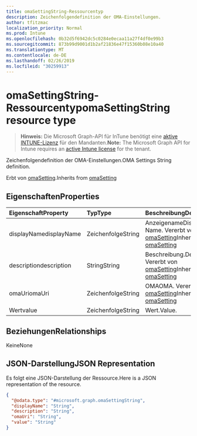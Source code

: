 ```yaml
---
title: omaSettingString-Ressourcentyp
description: Zeichenfolgendefinition der OMA-Einstellungen.
author: tfitzmac
localization_priority: Normal
ms.prod: Intune
ms.openlocfilehash: 0b32d5f6942dc5c0284e0ecaa11a27f4df0e99b3
ms.sourcegitcommit: 873b99d9001d1b2af21836e47f15360b08e10a40
ms.translationtype: MT
ms.contentlocale: de-DE
ms.lasthandoff: 02/26/2019
ms.locfileid: "30259913"
---
```

# <a name="omasettingstring-resource-type"></a><span data-ttu-id="10574-103">omaSettingString-Ressourcentyp</span><span class="sxs-lookup"><span data-stu-id="10574-103">omaSettingString resource type</span></span>

> <span data-ttu-id="10574-104">**Hinweis:** Die Microsoft Graph-API für InTune benötigt eine [aktive INTUNE-Lizenz](https://go.microsoft.com/fwlink/?linkid=839381) für den Mandanten.</span><span class="sxs-lookup"><span data-stu-id="10574-104">**Note:** The Microsoft Graph API for Intune requires an [active Intune license](https://go.microsoft.com/fwlink/?linkid=839381) for the tenant.</span></span>

<span data-ttu-id="10574-105">Zeichenfolgendefinition der OMA-Einstellungen.</span><span class="sxs-lookup"><span data-stu-id="10574-105">OMA Settings String definition.</span></span>


<span data-ttu-id="10574-106">Erbt von [omaSetting](../resources/intune-deviceconfig-omasetting.md).</span><span class="sxs-lookup"><span data-stu-id="10574-106">Inherits from [omaSetting](../resources/intune-deviceconfig-omasetting.md)</span></span>

## <a name="properties"></a><span data-ttu-id="10574-107">Eigenschaften</span><span class="sxs-lookup"><span data-stu-id="10574-107">Properties</span></span>
|<span data-ttu-id="10574-108">Eigenschaft</span><span class="sxs-lookup"><span data-stu-id="10574-108">Property</span></span>|<span data-ttu-id="10574-109">Typ</span><span class="sxs-lookup"><span data-stu-id="10574-109">Type</span></span>|<span data-ttu-id="10574-110">Beschreibung</span><span class="sxs-lookup"><span data-stu-id="10574-110">Description</span></span>|
|:---|:---|:---|
|<span data-ttu-id="10574-111">displayName</span><span class="sxs-lookup"><span data-stu-id="10574-111">displayName</span></span>|<span data-ttu-id="10574-112">Zeichenfolge</span><span class="sxs-lookup"><span data-stu-id="10574-112">String</span></span>|<span data-ttu-id="10574-113">Anzeigename</span><span class="sxs-lookup"><span data-stu-id="10574-113">Display Name.</span></span> <span data-ttu-id="10574-114">Vererbt von [omaSetting](../resources/intune-deviceconfig-omasetting.md)</span><span class="sxs-lookup"><span data-stu-id="10574-114">Inherited from [omaSetting](../resources/intune-deviceconfig-omasetting.md)</span></span>|
|<span data-ttu-id="10574-115">description</span><span class="sxs-lookup"><span data-stu-id="10574-115">description</span></span>|<span data-ttu-id="10574-116">String</span><span class="sxs-lookup"><span data-stu-id="10574-116">String</span></span>|<span data-ttu-id="10574-117">Beschreibung.</span><span class="sxs-lookup"><span data-stu-id="10574-117">Description.</span></span> <span data-ttu-id="10574-118">Vererbt von [omaSetting](../resources/intune-deviceconfig-omasetting.md)</span><span class="sxs-lookup"><span data-stu-id="10574-118">Inherited from [omaSetting](../resources/intune-deviceconfig-omasetting.md)</span></span>|
|<span data-ttu-id="10574-119">omaUri</span><span class="sxs-lookup"><span data-stu-id="10574-119">omaUri</span></span>|<span data-ttu-id="10574-120">Zeichenfolge</span><span class="sxs-lookup"><span data-stu-id="10574-120">String</span></span>|<span data-ttu-id="10574-121">OMA</span><span class="sxs-lookup"><span data-stu-id="10574-121">OMA.</span></span> <span data-ttu-id="10574-122">Vererbt von [omaSetting](../resources/intune-deviceconfig-omasetting.md)</span><span class="sxs-lookup"><span data-stu-id="10574-122">Inherited from [omaSetting](../resources/intune-deviceconfig-omasetting.md)</span></span>|
|<span data-ttu-id="10574-123">Wert</span><span class="sxs-lookup"><span data-stu-id="10574-123">value</span></span>|<span data-ttu-id="10574-124">Zeichenfolge</span><span class="sxs-lookup"><span data-stu-id="10574-124">String</span></span>|<span data-ttu-id="10574-125">Wert.</span><span class="sxs-lookup"><span data-stu-id="10574-125">Value.</span></span>|

## <a name="relationships"></a><span data-ttu-id="10574-126">Beziehungen</span><span class="sxs-lookup"><span data-stu-id="10574-126">Relationships</span></span>
<span data-ttu-id="10574-127">Keine</span><span class="sxs-lookup"><span data-stu-id="10574-127">None</span></span>

## <a name="json-representation"></a><span data-ttu-id="10574-128">JSON-Darstellung</span><span class="sxs-lookup"><span data-stu-id="10574-128">JSON Representation</span></span>
<span data-ttu-id="10574-129">Es folgt eine JSON-Darstellung der Ressource.</span><span class="sxs-lookup"><span data-stu-id="10574-129">Here is a JSON representation of the resource.</span></span>
<!-- {
  "blockType": "resource",
  "@odata.type": "microsoft.graph.omaSettingString"
}
-->
``` json
{
  "@odata.type": "#microsoft.graph.omaSettingString",
  "displayName": "String",
  "description": "String",
  "omaUri": "String",
  "value": "String"
}
```




